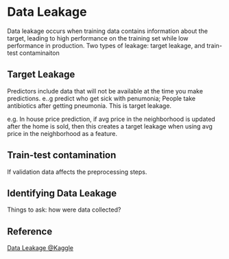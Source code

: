 # Data Leakage 

Data leakage occurs when training data contains information about the target, leading to high performance on the training set while low performance in production. Two types of leakage: target leakage, and train-test contaminaiton

## Target Leakage 

Predictors include data that will not be available at the time you make predictions. e..g predict who get sick with penumonia; People take antibiotics after getting pneumonia. This is target leakage. 

e.g. In house price prediction, if avg price in the neighborhood is updated after the home is sold, then this creates a target leakage when using avg price in the neighborhood as a feature. 

## Train-test contamination

If validation data affects the preprocessing steps. 



## Identifying Data Leakage 

Things to ask: how were data collected? 

## Reference 

[Data Leakage @Kaggle](https://www.kaggle.com/alexisbcook/data-leakage)

